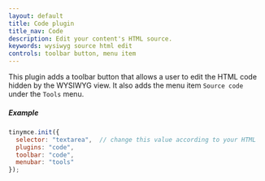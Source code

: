 ```yaml
---
layout: default
title: Code plugin
title_nav: Code
description: Edit your content's HTML source.
keywords: wysiwyg source html edit 
controls: toolbar button, menu item
---
```


This plugin adds a toolbar button that allows a user to edit the HTML code hidden by the WYSIWYG view. It also adds the menu item `Source code` under the `Tools` menu.

##### Example

```js
tinymce.init({
  selector: "textarea",  // change this value according to your HTML
  plugins: "code",
  toolbar: "code",
  menubar: "tools"
});
```




